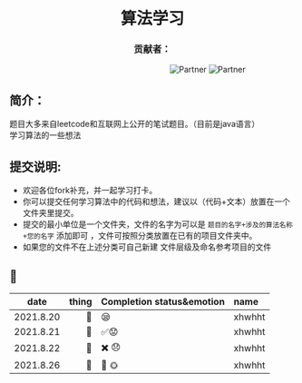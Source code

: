 <h1 align="center">算法学习</h1>  
<h3 align="center">贡献者：</h1>  


&#8195; &#8195; &#8195; &#8195; &#8195;&#8195; &#8195; &#8195; &#8195; &#8195; &#8195; &#8195; &#8195; &#8195; &#8195; &#8195; ![Partner](https://img.shields.io/badge/Boy:-xhwhht-red.svg?colorA=48D1CC) ![Partner](https://img.shields.io/badge/Girl:-Trista--lover%20-orange.svg?colorA=FFB6C1)  

## 简介：
题目大多来自leetcode和互联网上公开的笔试题目。（目前是java语言）   
学习算法的一些想法  
 
## 提交说明:
* 欢迎各位fork补充，并一起学习打卡。  
* 你可以提交任何学习算法中的代码和想法，建议以（代码+文本）放置在一个文件夹里提交。
* 提交的最小单位是一个文件夹，文件的名字为可以是 `题目的名字+涉及的算法名称+您的名字` 添加即可 ，文件可按照分类放置在已有的项目文件夹中。 
* 如果您的文件不在上述分类可自己新建 文件层级及命名参考项目的文件 
&nbsp;    
## :tada:
<div align="center">
  
|   date      |  thing      |  Completion status&emotion              |name     |
|  :----:     |   ---:      | :----                                   | :----   |
| 2021.8.20   |  :memo:     | :sleepy:                                |  xhwhht |
| 2021.8.21   |  :memo:     |  :white_check_mark::worried:            |xhwhht   |
| 2021.8.22   |  :memo:     | :heavy_multiplication_x: :disappointed: |xhwhht   |
| 2021.8.26   |  :memo:     | :bug:  :sun_with_face:                  | xhwhht  |
  
 <div>

